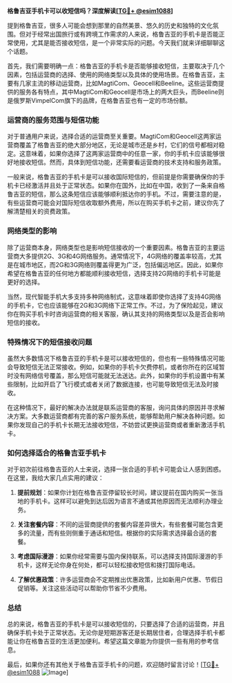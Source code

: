 **格鲁吉亚手机卡可以收短信吗？深度解读[[TG💪+ @esim1088](https://t.me/s/esim1088)]**

提到格鲁吉亚，很多人可能会想到那里的自然美景、悠久的历史和独特的文化氛围。但对于经常出国旅行或有跨境工作需求的人来说，格鲁吉亚的手机卡是否能正常使用，尤其是能否接收短信，是一个非常实际的问题。今天我们就来详细聊聊这个话题。

首先，我们需要明确一点：格鲁吉亚的手机卡是否能够接收短信，主要取决于几个因素，包括运营商的选择、使用的网络类型以及具体的使用场景。在格鲁吉亚，主要有几家主流的移动运营商，比如MagtiCom、Geocell和Beeline。这些运营商提供的服务各有特点，其中MagtiCom和Geocell是市场上的两大巨头，而Beeline则是俄罗斯VimpelCom旗下的品牌，在格鲁吉亚也有一定的市场份额。

### **运营商的服务范围与短信功能**

对于普通用户来说，选择合适的运营商至关重要。MagtiCom和Geocell这两家运营商覆盖了格鲁吉亚的绝大部分地区，无论是城市还是乡村，它们的信号都相对稳定。这意味着，如果你选择了这两家运营商中的任意一家，你的手机卡应该能够很好地接收短信。然而，具体到短信功能，还需要看运营商的技术支持和服务政策。

一般来说，格鲁吉亚的手机卡是可以接收国际短信的，但前提是你需要确保你的手机卡已经激活并且处于正常状态。如果你在国外，比如在中国，收到了一条来自格鲁吉亚的短信，那么这条短信应该能够顺利抵达你的手机。不过，需要注意的是，有些运营商可能会对国际短信收取额外费用，所以在购买手机卡之前，建议你先了解清楚相关的资费政策。

### **网络类型的影响**

除了运营商本身，网络类型也是影响短信接收的一个重要因素。格鲁吉亚的主要运营商大多提供2G、3G和4G网络服务。通常情况下，4G网络的覆盖率较高，尤其是在城市地区，而2G和3G网络则覆盖得更为广泛，包括偏远地区。因此，如果你希望在格鲁吉亚的任何地方都能顺利接收短信，选择支持2G网络的手机卡可能是更好的选择。

当然，现代智能手机大多支持多种网络制式，这意味着即使你选择了支持4G网络的手机卡，它也应该能够在2G和3G网络下正常工作。不过，为了保险起见，建议你在购买手机卡时咨询运营商的相关客服，确认其支持的网络类型以及是否会影响短信的接收。

### **特殊情况下的短信接收问题**

虽然大多数情况下格鲁吉亚的手机卡是可以接收短信的，但也有一些特殊情况可能会导致短信无法正常接收。例如，如果你的手机卡欠费停机，或者你所在的区域暂时没有网络信号覆盖，那么短信可能就无法送达。此外，如果你的手机设置中有某些限制，比如开启了飞行模式或者关闭了数据连接，也可能导致短信无法及时接收。

在这种情况下，最好的解决办法就是联系运营商的客服，询问具体的原因并寻求解决方案。大多数运营商都有完善的客户服务系统，能够帮助用户解决各种问题。如果你发现自己的手机卡长期无法接收短信，不妨尝试更换运营商或者重新激活手机卡。

### **如何选择适合的格鲁吉亚手机卡**

对于初次前往格鲁吉亚的人士来说，选择一张合适的手机卡可能会让人感到困惑。在这里，我给大家几点实用的建议：

1. **提前规划**：如果你计划在格鲁吉亚停留较长时间，建议提前在国内购买一张当地的手机卡。这样可以避免到达后因为语言不通或其他原因而无法顺利办理业务。
   
2. **关注套餐内容**：不同的运营商提供的套餐内容差异很大，有些套餐可能包含更多的流量，而有些则侧重于通话和短信。根据你的实际需求选择最合适的套餐。

3. **考虑国际漫游**：如果你经常需要与国内保持联系，可以选择支持国际漫游的手机卡，这样无论你身在何处，都可以轻松接收短信和拨打国际电话。

4. **了解优惠政策**：许多运营商会不定期推出优惠政策，比如新用户优惠、节假日促销等。关注这些活动可以帮助你节省不少费用。

### **总结**

总的来说，格鲁吉亚的手机卡是可以接收短信的，只要选择了合适的运营商，并且确保手机卡处于正常状态。无论你是短期游客还是长期居住者，合理选择手机卡都能让你在格鲁吉亚的生活更加便利。希望这篇文章能为你提供一些有用的参考信息。

最后，如果你还有其他关于格鲁吉亚手机卡的问题，欢迎随时留言讨论！[[TG💪+ @esim1088](https://t.me/s/esim1088) ![Image](https://i.postimg.cc/4NQfJmqS/Snipaste-2025-05-13-00-14-12.png)]